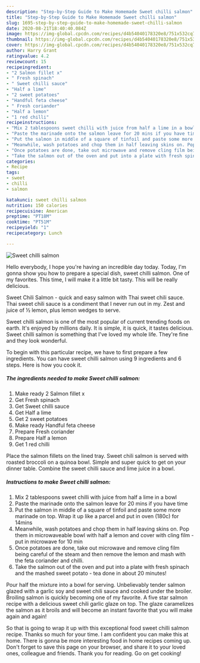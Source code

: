 ```yaml
---
description: "Step-by-Step Guide to Make Homemade Sweet chilli salmon"
title: "Step-by-Step Guide to Make Homemade Sweet chilli salmon"
slug: 1695-step-by-step-guide-to-make-homemade-sweet-chilli-salmon
date: 2020-08-21T18:40:40.084Z
image: https://img-global.cpcdn.com/recipes/d4b54040178320e8/751x532cq70/sweet-chilli-salmon-recipe-main-photo.jpg
thumbnail: https://img-global.cpcdn.com/recipes/d4b54040178320e8/751x532cq70/sweet-chilli-salmon-recipe-main-photo.jpg
cover: https://img-global.cpcdn.com/recipes/d4b54040178320e8/751x532cq70/sweet-chilli-salmon-recipe-main-photo.jpg
author: Harry Grant
ratingvalue: 4.2
reviewcount: 15
recipeingredient:
- "2 Salmon fillet x"
- " Fresh spinach"
- " Sweet chilli sauce"
- "Half a lime"
- "2 sweet potatoes"
- "Handful feta cheese"
- " Fresh coriander"
- "Half a lemon"
- "1 red chilli"
recipeinstructions:
- "Mix 2 tablespoons sweet chilli with juice from half a lime in a bowl"
- "Paste the marinade onto the salmon leave for 20 mins if you have time"
- "Put the salmon in middle of a square of tinfoil and paste some more marinade on top. Wrap it up like a parcel and put in oven (180c) for 14mins"
- "Meanwhile, wash potatoes and chop them in half leaving skins on. Pop them in microwaveable bowl with half a lemon and cover with cling film -put in microwave for 10 min"
- "Once potatoes are done, take out microwave and remove cling film being careful of the steam and then remove the lemon and mash with the feta coriander and chilli."
- "Take the salmon out of the oven and put into a plate with fresh spinach and the mashed sweet potato - tea done in about 20 minutes!"
categories:
- Recipe
tags:
- sweet
- chilli
- salmon

katakunci: sweet chilli salmon 
nutrition: 150 calories
recipecuisine: American
preptime: "PT18M"
cooktime: "PT51M"
recipeyield: "1"
recipecategory: Lunch

---
```



![Sweet chilli salmon](https://img-global.cpcdn.com/recipes/d4b54040178320e8/751x532cq70/sweet-chilli-salmon-recipe-main-photo.jpg)

Hello everybody, I hope you're having an incredible day today. Today, I'm gonna show you how to prepare a special dish, sweet chilli salmon. One of my favorites. This time, I will make it a little bit tasty. This will be really delicious.

Sweet Chili Salmon - quick and easy salmon with Thai sweet chili sauce. Thai sweet chili sauce is a condiment that I never run out in my. Zest and juice of ½ lemon, plus lemon wedges to serve.

Sweet chilli salmon is one of the most popular of current trending foods on earth. It's enjoyed by millions daily. It is simple, it is quick, it tastes delicious. Sweet chilli salmon is something that I've loved my whole life. They're fine and they look wonderful.


To begin with this particular recipe, we have to first prepare a few ingredients. You can have sweet chilli salmon using 9 ingredients and 6 steps. Here is how you cook it.

<!--inarticleads1-->

##### The ingredients needed to make Sweet chilli salmon:

1. Make ready 2 Salmon fillet x
1. Get  Fresh spinach
1. Get  Sweet chilli sauce
1. Get Half a lime
1. Get 2 sweet potatoes
1. Make ready Handful feta cheese
1. Prepare  Fresh coriander
1. Prepare Half a lemon
1. Get 1 red chilli


Place the salmon fillets on the lined tray. Sweet chili salmon is served with roasted broccoli on a quinoa bowl. Simple and super quick to get on your dinner table. Combine the sweet chilli sauce and lime juice in a bowl. 

<!--inarticleads2-->

##### Instructions to make Sweet chilli salmon:

1. Mix 2 tablespoons sweet chilli with juice from half a lime in a bowl
1. Paste the marinade onto the salmon leave for 20 mins if you have time
1. Put the salmon in middle of a square of tinfoil and paste some more marinade on top. Wrap it up like a parcel and put in oven (180c) for 14mins
1. Meanwhile, wash potatoes and chop them in half leaving skins on. Pop them in microwaveable bowl with half a lemon and cover with cling film -put in microwave for 10 min
1. Once potatoes are done, take out microwave and remove cling film being careful of the steam and then remove the lemon and mash with the feta coriander and chilli.
1. Take the salmon out of the oven and put into a plate with fresh spinach and the mashed sweet potato - tea done in about 20 minutes!


Pour half the mixture into a bowl for serving. Unbelievably tender salmon glazed with a garlic soy and sweet chili sauce and cooked under the broiler. Broiling salmon is quickly becoming one of my favorite. A five star salmon recipe with a delicious sweet chili garlic glaze on top. The glaze caramelizes the salmon as it broils and will become an instant favorite that you will make again and again! 

So that is going to wrap it up with this exceptional food sweet chilli salmon recipe. Thanks so much for your time. I am confident you can make this at home. There is gonna be more interesting food in home recipes coming up. Don't forget to save this page on your browser, and share it to your loved ones, colleague and friends. Thank you for reading. Go on get cooking!
